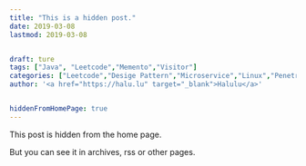 ```yaml
---
title: "This is a hidden post."
date: 2019-03-08
lastmod: 2019-03-08


draft: ture
tags: ["Java", "Leetcode","Memento","Visitor"]
categories: ["Leetcode","Desige Pattern","Microservice","Linux","Penetration Test"]
author: '<a href="https://halu.lu" target="_blank">Halulu</a>'


hiddenFromHomePage: true
---
```


This post is hidden from the home page.

<!--more-->

But you can see it in archives, rss or other pages.